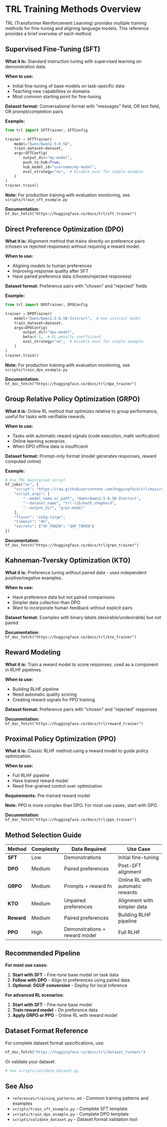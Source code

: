 # TRL Training Methods Overview

TRL (Transformer Reinforcement Learning) provides multiple training methods for fine-tuning and aligning language models. This reference provides a brief overview of each method.

## Supervised Fine-Tuning (SFT)

**What it is:** Standard instruction tuning with supervised learning on demonstration data.

**When to use:**
- Initial fine-tuning of base models on task-specific data
- Teaching new capabilities or domains
- Most common starting point for fine-tuning

**Dataset format:** Conversational format with "messages" field, OR text field, OR prompt/completion pairs

**Example:**
```python
from trl import SFTTrainer, SFTConfig

trainer = SFTTrainer(
    model="Qwen/Qwen2.5-0.5B",
    train_dataset=dataset,
    args=SFTConfig(
        output_dir="my-model",
        push_to_hub=True,
        hub_model_id="username/my-model",
        eval_strategy="no",  # Disable eval for simple example
    )
)
trainer.train()
```

**Note:** For production training with evaluation monitoring, see `scripts/train_sft_example.py`

**Documentation:** `hf_doc_fetch("https://huggingface.co/docs/trl/sft_trainer")`

## Direct Preference Optimization (DPO)

**What it is:** Alignment method that trains directly on preference pairs (chosen vs rejected responses) without requiring a reward model.

**When to use:**
- Aligning models to human preferences
- Improving response quality after SFT
- Have paired preference data (chosen/rejected responses)

**Dataset format:** Preference pairs with "chosen" and "rejected" fields

**Example:**
```python
from trl import DPOTrainer, DPOConfig

trainer = DPOTrainer(
    model="Qwen/Qwen2.5-0.5B-Instruct",  # Use instruct model
    train_dataset=dataset,
    args=DPOConfig(
        output_dir="dpo-model",
        beta=0.1,  # KL penalty coefficient
        eval_strategy="no",  # Disable eval for simple example
    )
)
trainer.train()
```

**Note:** For production training with evaluation monitoring, see `scripts/train_dpo_example.py`

**Documentation:** `hf_doc_fetch("https://huggingface.co/docs/trl/dpo_trainer")`

## Group Relative Policy Optimization (GRPO)

**What it is:** Online RL method that optimizes relative to group performance, useful for tasks with verifiable rewards.

**When to use:**
- Tasks with automatic reward signals (code execution, math verification)
- Online learning scenarios
- When DPO offline data is insufficient

**Dataset format:** Prompt-only format (model generates responses, reward computed online)

**Example:**
```python
# Use TRL maintained script
hf_jobs("uv", {
    "script": "https://raw.githubusercontent.com/huggingface/trl/main/examples/scripts/grpo.py",
    "script_args": [
        "--model_name_or_path", "Qwen/Qwen2.5-0.5B-Instruct",
        "--dataset_name", "trl-lib/math_shepherd",
        "--output_dir", "grpo-model"
    ],
    "flavor": "a10g-large",
    "timeout": "4h",
    "secrets": {"HF_TOKEN": "$HF_TOKEN"}
})
```

**Documentation:** `hf_doc_fetch("https://huggingface.co/docs/trl/grpo_trainer")`

## Kahneman-Tversky Optimization (KTO)

**What it is:** Preference tuning without paired data - uses independent positive/negative examples.

**When to use:**
- Have preference data but not paired comparisons
- Simpler data collection than DPO
- Want to incorporate human feedback without explicit pairs

**Dataset format:** Examples with binary labels (desirable/undesirable) but not paired

**Documentation:** `hf_doc_fetch("https://huggingface.co/docs/trl/kto_trainer")`

## Reward Modeling

**What it is:** Train a reward model to score responses, used as a component in RLHF pipelines.

**When to use:**
- Building RLHF pipeline
- Need automatic quality scoring
- Creating reward signals for PPO training

**Dataset format:** Preference pairs with "chosen" and "rejected" responses

**Documentation:** `hf_doc_fetch("https://huggingface.co/docs/trl/reward_trainer")`

## Proximal Policy Optimization (PPO)

**What it is:** Classic RLHF method using a reward model to guide policy optimization.

**When to use:**
- Full RLHF pipeline
- Have trained reward model
- Need fine-grained control over optimization

**Requirements:** Pre-trained reward model

**Note:** PPO is more complex than DPO. For most use cases, start with DPO.

**Documentation:** `hf_doc_fetch("https://huggingface.co/docs/trl/ppo_trainer")`

## Method Selection Guide

| Method | Complexity | Data Required | Use Case |
|--------|-----------|---------------|----------|
| **SFT** | Low | Demonstrations | Initial fine-tuning |
| **DPO** | Medium | Paired preferences | Post-SFT alignment |
| **GRPO** | Medium | Prompts + reward fn | Online RL with automatic rewards |
| **KTO** | Medium | Unpaired preferences | Alignment with simpler data |
| **Reward** | Medium | Paired preferences | Building RLHF pipeline |
| **PPO** | High | Demonstrations + reward model | Full RLHF |

## Recommended Pipeline

**For most use cases:**
1. **Start with SFT** - Fine-tune base model on task data
2. **Follow with DPO** - Align to preferences using paired data
3. **Optional: GGUF conversion** - Deploy for local inference

**For advanced RL scenarios:**
1. **Start with SFT** - Fine-tune base model
2. **Train reward model** - On preference data
3. **Apply GRPO or PPO** - Online RL with reward model

## Dataset Format Reference

For complete dataset format specifications, use:
```python
hf_doc_fetch("https://huggingface.co/docs/trl/dataset_formats")
```

Or validate your dataset:
```python
# See scripts/validate_dataset.py
```

## See Also

- `references/training_patterns.md` - Common training patterns and examples
- `scripts/train_sft_example.py` - Complete SFT template
- `scripts/train_dpo_example.py` - Complete DPO template
- `scripts/validate_dataset.py` - Dataset format validation tool
